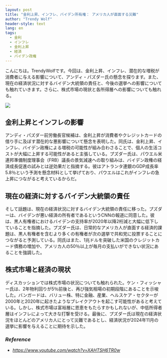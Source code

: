 ```yaml
---
layout: post
title: "金利上昇、インフレ、バイデン所有権： アメリカ人が直面する災難"
author: "Trendy Wolf"
header-style: text
lang: en
tags:
  - 金利
  - インフレ
  - 金利上昇
  - 経済
  - バイデン政権
---
```


こんにちは。TrendyWolfです。今回は、金利上昇、インフレ、潜在的な増税が消費者に与える影響について、アンディ・パズダー氏の懸念を探ります。また、現在の経済状況に対するバイデン大統領の責任と、今後の選挙への影響についても触れていきます。さらに、株式市場の現状と各所得層への影響についても触れる。

<img
    src="https://i.ytimg.com/vi/XAHTSH6TR0w/hqdefault.jpg"
/>






## 金利上昇とインフレの影響

アンディ・パズダー前労働長官候補は、金利上昇が消費者やクレジットカードの借り手に及ぼす潜在的な悪影響について懸念を表明した。同氏は、金利上昇、インフレ、バイデン政権による増税の可能性が組み合わさることで、個人の生活コストが大幅に上昇する可能性があると主張している。プズダー氏は、パウエル米連邦準備制度理事会（FRB）議長の景気減速への取り組みは、バイデン政権の経済成長促進の試みとは逆効果だと指摘する。彼はアトランタ連銀のGDP成長率5.8％という予測を懸念材料として挙げており、パウエルはこれがインフレの急上昇につながると考えているからだ。









## 現在の経済に対するバイデン大統領の責任

そして話題は、現在の経済状況に対するバイデン大統領の責任に移った。プズダーは、バイデンが悪い経済の所有者であるというCNNの報道に同意した。彼は、黒人有権者におけるバイデンの支持率が2020年以降2桁減と大幅に低下していることを指摘した。プズダー氏は、日常的なアメリカ人が直面する経済的課題は、黒人有権者を含むより多くの有権者が次の選挙で共和党に投票することにつながると予測している。同氏はまた、1兆ドルを突破した米国のクレジットカード債務の増加や、アメリカ人の50％以上が毎月の支払いができない状況にあることを強調した。









## 株式市場と経済の現状

ディスカッションでは株式市場の状況についても触れられた。ケン・フィッシャー氏は、2年物利回りが5％前後と、再び強気相場の初期段階にあることを示唆した。バンガードは、バリュー株、特に金融、産業、ヘルスケア・セクターが2000年と2020年に起きたようなブレイクアウトを起こす可能性があると考えている。しかし、株式市場は富裕層に恩恵をもたらすかもしれないが、中低所得者層はインフレによって大きな打撃を受ける。最後に、プズダー氏は現在の経済状況をほとんどのアメリカ人にとって災難であるとし、経済状況が2024年11月の選挙に影響を与えることに期待を示した。


### _Reference_
- _https://www.youtube.com/watch?v=XAHTSH6TR0w_


